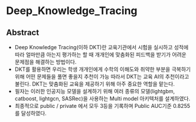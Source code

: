 # Deep_Knowledge_Tracing

## **Abstract**

- Deep Knowledge Tracing(이하 DKT)란 교육기관에서 시험을 실시하고 성적에 따라 얼마만큼 아는지 평가하는 할 때 개개인에 맞춤화된 피드백을 받기가 어려운 문제점을 해결하는 방법이다.
- DKT를 활용하면 우리는 학생 개개인에게 수학의 이해도와 취약한 부분을 극복하기 위해 어떤 문제들을 풀면 좋을지 추천이 가능 따라서 DKT는 교육 AI의 추천이라고 불린다. DKT는 맞춤화된 교육을 제공하기 위해 아주 중요한 역할을 맡는다.
- 필자는 이러한 인공지능 모델을 설계하기 위해 여러 종류의 모델(lightgbm, catboost, lightgcn, SASRec)을 사용하는 Multi model 아키텍처를 설계하였다.
- 최종적으로 public / private 에서 모두 3등을 기록하며 Public AUC기준 0.8255를 달성하였다.
